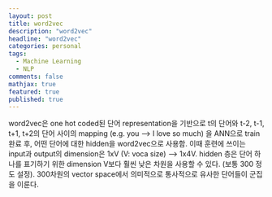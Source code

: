 ```yaml
---
layout: post
title: word2vec
description: "word2vec"
headline: "word2vec"
categories: personal
tags: 
  - Machine Learning
  - NLP
comments: false
mathjax: true
featured: true
published: true
---
```


word2vec은 one hot coded된 단어 representation을 기반으로 t의 단어와 t-2, t-1, t+1, t+2의 단어 사이의 mapping (e.g. you --> I love so much) 을 ANN으로 train 완료 후, 어떤 단어에 대한 hidden을 word2vec으로 사용함. 이때 훈련에 쓰이는 input과 output의 dimension은 1xV (V: voca size) --> 1x4V. hidden 층은 단어 하나를 표기하기 위한 dimension V보다 훨씬 낮은 차원을 사용할 수 있다. (보통 300 정도 설정). 300차원의 vector space에서 의미적으로 통사적으로 유사한 단어들이 군집을 이룬다.
